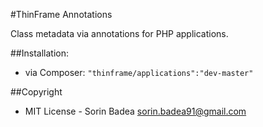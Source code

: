 #ThinFrame Annotations

Class metadata via annotations for PHP applications.

##Installation:

* via Composer: `"thinframe/applications":"dev-master"`


##Copyright

* MIT License - Sorin Badea <sorin.badea91@gmail.com>